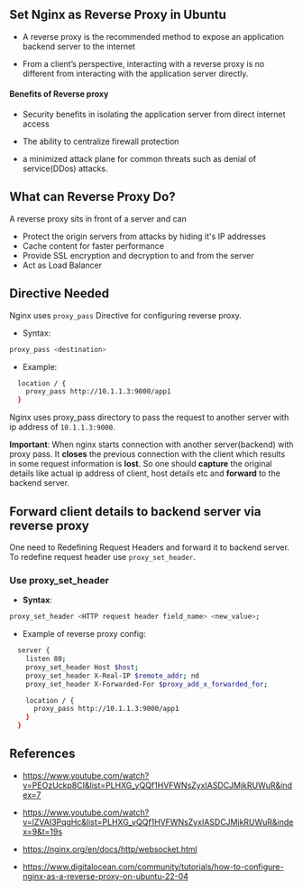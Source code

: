 ## Set Nginx as Reverse Proxy in Ubuntu

- A reverse proxy is the recommended method to expose an application backend server to the internet

- From a client’s perspective, interacting with a reverse proxy is no different from interacting with the application server directly.

#### Benefits of Reverse proxy

- Security benefits in isolating the application server from direct internet access

- The ability to centralize firewall protection

- a minimized attack plane for common threats such as denial of service(DDos) attacks.

## What can Reverse Proxy Do?

A reverse proxy sits in front of a server and can

- Protect the origin servers from attacks by hiding it's IP addresses
- Cache content for faster performance
- Provide SSL encryption and decryption to and from the server
- Act as Load Balancer

## Directive Needed

Nginx uses `proxy_pass` Directive for configuring reverse proxy.

- Syntax:

```bash
proxy_pass <destination>
```

- Example:

```bash
  location / {
    proxy_pass http://10.1.1.3:9000/app1
  }
```

Nginx uses proxy_pass directory to pass the request to another server with ip address of `10.1.1.3:9000`.

**Important**: When nginx starts connection with another server(backend) with proxy pass. It **closes** the previous connection with the client which results in some request information is **lost**. So one should **capture** the original details like actual ip address of client, host details etc and **forward** to the backend server.

## Forward client details to backend server via reverse proxy

One need to Redefining Request Headers and forward it to backend server. To redefine request header use `proxy_set_header`.

### Use proxy_set_header

- **Syntax**:

```bash
proxy_set_header <HTTP request header field_name> <new_value>;
```

- Example of reverse proxy config:

```bash
  server {
    listen 80;
    proxy_set_header Host $host;
    proxy_set_header X-Real-IP $remote_addr; nd
    proxy_set_header X-Forwarded-For $proxy_add_x_forwarded_for;

    location / {
      proxy_pass http://10.1.1.3:9000/app1
    }
  }
```

## References

- https://www.youtube.com/watch?v=PEOzUckp8CI&list=PLHXG_yQQf1HVFWNsZyxIASDCJMjkRUWuR&index=7

- https://www.youtube.com/watch?v=lZVAI3PqgHc&list=PLHXG_yQQf1HVFWNsZyxIASDCJMjkRUWuR&index=9&t=19s

- https://nginx.org/en/docs/http/websocket.html

- https://www.digitalocean.com/community/tutorials/how-to-configure-nginx-as-a-reverse-proxy-on-ubuntu-22-04
